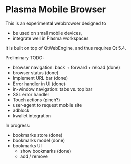 # Plasma Mobile Browser

This is an experimental webbrowser designed to 

- be used on small mobile devices,
- integrate well in Plasma workspaces

It is built on top of QtWebEngine, and thus requires Qt 5.4.


Preliminary TODO:
- browser navigation: back + forward + reload (done)
- browser status (done)
- Implement URL bar (done)
- Error handler in UI (done)
- in-window navigation: tabs vs. top bar
- SSL error handler
- Touch actions (pinch?)
- user-agent to request mobile site
- adblock
- kwallet integration

In progress:
- bookmarks store (done)
- bookmarks model (done)
- bookmarks UI
  - show bookmarks (done)
  - add /  remove
